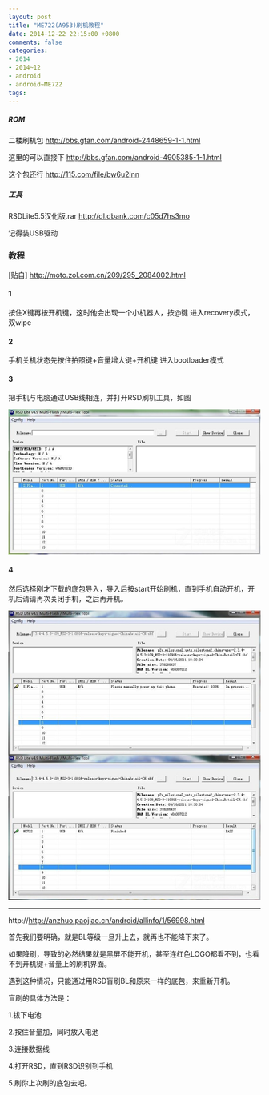 ```yaml
---
layout: post
title: "ME722(A953)刷机教程"
date: 2014-12-22 22:15:00 +0800
comments: false
categories:
- 2014
- 2014~12
- android
- android~ME722
tags:
---
```

##### ROM

二楼刷机包 http://bbs.gfan.com/android-2448659-1-1.html 

这里的可以直接下 http://bbs.gfan.com/android-4905385-1-1.html

这个包还行 http://115.com/file/bw6u2lnn


##### 工具
RSDLite5.5汉化版.rar http://dl.dbank.com/c05d7hs3mo

记得装USB驱动


### 教程
[贴自] http://moto.zol.com.cn/209/295_2084002.html

#### 1
按住X键再按开机键，这时他会出现一个小机器人，按@键 进入recovery模式，双wipe

#### 2
手机关机状态先按住拍照键+音量增大键+开机键 进入bootloader模式

#### 3
把手机与电脑通过USB线相连，并打开RSD刷机工具，如图

![](/images/system/2014-12-22-11.jpg)

#### 4
然后选择刚才下载的底包导入，导入后按start开始刷机，直到手机自动开机，开机后请请再次关闭手机，之后再开机。 

![](/images/system/2014-12-22-12.jpg)


---------------

http://http://anzhuo.paojiao.cn/android/allinfo/1/56998.html

首先我们要明确，就是BL等级一旦升上去，就再也不能降下来了。

如果降刷，导致的必然结果就是黑屏不能开机，甚至连红色LOGO都看不到，也看不到开机键+音量上的刷机界面。

遇到这种情况，只能通过用RSD盲刷BL和原来一样的底包，来重新开机。

盲刷的具体方法是：

1.拔下电池

2.按住音量加，同时放入电池

3.连接数据线

4.打开RSD，直到RSD识别到手机

5.刷你上次刷的底包去吧。


